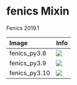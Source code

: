 
# fenics Mixin

Fenics 2019.1

| Image  | Info |
| :----- | :--- |
| fenics_py3.8 | [![](https://img.shields.io/docker/pulls/pymor/fenics_py3.8.svg)](https://hub.docker.com/repository/docker/pymor/fenics_py3.8 "fenics mixin") |
| fenics_py3.9 | [![](https://img.shields.io/docker/pulls/pymor/fenics_py3.9.svg)](https://hub.docker.com/repository/docker/pymor/fenics_py3.9 "fenics mixin") |
| fenics_py3.10 | [![](https://img.shields.io/docker/pulls/pymor/fenics_py3.10.svg)](https://hub.docker.com/repository/docker/pymor/fenics_py3.10 "fenics mixin") |
